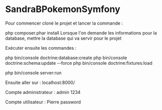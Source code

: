 # SandraBPokemonSymfony

Pour commencer cloné le projet et lancer la commande :

php composer.phar install
Lorsque l'on demande les informations pour la database, mettre la database qui va servir pour le projet

Exécuter ensuite les commandes :

php bin/console doctrine:database:create
php bin/console doctrine:schema:update --force
php bin/console doctrine:fixtures:load

php bin/console server:run

Ensuite aller sur :
localhost:8000/


Compte administrateur : 
admin 
1234

Compte utilisateur :
Pierre
password
